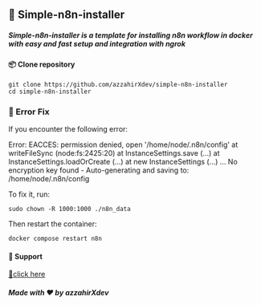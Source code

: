 ## 🚀 Simple-n8n-installer 

##### Simple-n8n-installer is a template for installing **n8n workflow** in docker with easy and fast setup and integration with ngrok

#### 📦 Clone repository

```
git clone https://github.com/azzahirXdev/simple-n8n-installer
cd simple-n8n-installer
```
### 🧩 Error Fix

If you encounter the following error:

Error: EACCES: permission denied, open '/home/node/.n8n/config' at writeFileSync (node:fs:2425:20) at InstanceSettings.save (...) at InstanceSettings.loadOrCreate (...) at new InstanceSettings (...) ... No encryption key found - Auto-generating and saving to: /home/node/.n8n/config

To fix it, run:
```
sudo chown -R 1000:1000 ./n8n_data
```
Then restart the container:
```
docker compose restart n8n
```

#### 💖 Support
[💖click here](https://saweria.co/andreazzahir)

##### Made with ❤️ by azzahirXdev
